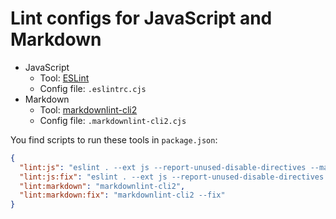 # Lint configs for JavaScript and Markdown

- JavaScript
  - Tool: [ESLint](https://eslint.org/)
  - Config file: `.eslintrc.cjs`
- Markdown
  - Tool: [markdownlint-cli2](https://github.com/DavidAnson/markdownlint-cli2)
  - Config file: `.markdownlint-cli2.cjs`

You find scripts to run these tools in `package.json`:

```json
{
  "lint:js": "eslint . --ext js --report-unused-disable-directives --max-warnings 0",
  "lint:js:fix": "eslint . --ext js --report-unused-disable-directives --max-warnings 0 --fix",
  "lint:markdown": "markdownlint-cli2",
  "lint:markdown:fix": "markdownlint-cli2 --fix"
}
```
